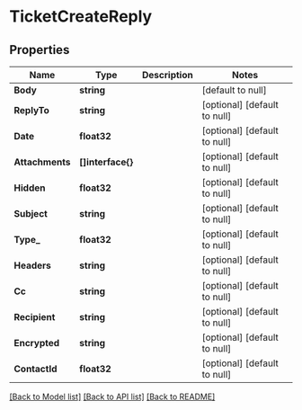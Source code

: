 # TicketCreateReply

## Properties
Name | Type | Description | Notes
------------ | ------------- | ------------- | -------------
**Body** | **string** |  | [default to null]
**ReplyTo** | **string** |  | [optional] [default to null]
**Date** | **float32** |  | [optional] [default to null]
**Attachments** | **[]interface{}** |  | [optional] [default to null]
**Hidden** | **float32** |  | [optional] [default to null]
**Subject** | **string** |  | [optional] [default to null]
**Type_** | **float32** |  | [optional] [default to null]
**Headers** | **string** |  | [optional] [default to null]
**Cc** | **string** |  | [optional] [default to null]
**Recipient** | **string** |  | [optional] [default to null]
**Encrypted** | **string** |  | [optional] [default to null]
**ContactId** | **float32** |  | [optional] [default to null]

[[Back to Model list]](../README.md#documentation-for-models) [[Back to API list]](../README.md#documentation-for-api-endpoints) [[Back to README]](../README.md)


